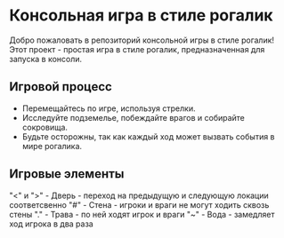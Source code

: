# Консольная игра в стиле рогалик

Добро пожаловать в репозиторий консольной игры в стиле рогалик! Этот проект - простая игра в стиле рогалик, предназначенная для запуска в консоли.

## Игровой процесс

- Перемещайтесь по игре, используя стрелки.
- Исследуйте подземелье, побеждайте врагов и собирайте сокровища.
- Будьте осторожны, так как каждый ход может вызвать события в мире рогалика.

## Игровые элементы

"<" и ">" - Дверь - переход на предыдущую и следующую локации соответсвенно
"#" - Стена - игроки и враги не могут ходить сквозь стены
"." - Трава - по ней ходят игрок и враги
"~" - Вода - замедляет ход игрока в два раза
